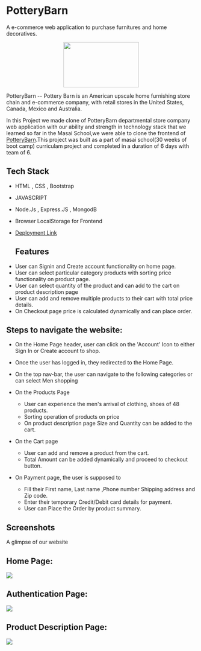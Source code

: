 # PotteryBarn
A e-commerce web application to purchase furnitures and home decoratives.
<div align="center"><img height="120px" width="200px" src="https://user-images.githubusercontent.com/93376849/189652546-cfe23dee-cf93-45ff-8965-c9265233113c.png"></div>

PotteryBarn -- Pottery Barn is an American upscale home furnishing store chain and e-commerce company, with retail stores in the United States, Canada, Mexico and Australia.

In this Project we made clone of PotteryBarn departmental store company web application with our ability and strength in technology stack that we learned so far in the Masai School,we were able to clone the
frontend of [PotteryBarn](https://www.potterybarn.com/).This project was built as a part of masai school(30 weeks of boot camp) curriculam project and completed in a duration of 6 days with team of 6.


## Tech Stack
<!-- <hr> -->
- HTML , CSS , Bootstrap
- JAVASCRIPT
- Node.Js , Express.JS , MongodB
- Browser LocalStorage for Frontend

- [Deployment Link](https://potterybarn.herokuapp.com/)

  ## Features 
<!-- --- -->
- User can Signin and Create account functionality on home page.
- User can select particular category products with sorting price functionality on product page.
- User can select quantity of the product and can add to the cart on product description page
- User can add and remove multiple products to their cart with total price details.
- On Checkout page price is calculated dynamically and can place order.

## Steps to navigate the website:

- On the Home Page header, user can click on the 'Account' Icon to either Sign In or Create account to shop.
- Once the user has logged in, they redirected to the Home Page.
- On the top nav-bar, the user can navigate to the following categories or can select Men shopping

- On the Products Page 
  - User can experience the men's arrival of clothing, shoes of 48 products.
  - Sorting operation of products on price
  - On product description page Size and Quantity can be added to the cart. 
  
- On the Cart page
  - User can add and remove a product from the cart.
  - Total Amount can be added dynamically and proceed to checkout button.

- On Payment page, the user is supposed to
  - Fill their First name, Last name ,Phone number Shipping address and Zip code.
  - Enter their temporary Credit/Debit card details for payment.
  - User can Place the Order by product summary.

## Screenshots
A glimpse of our website

<h2>Home Page:</h2>
<img src="https://user-images.githubusercontent.com/93376849/189654236-ed0eef99-4197-440b-a6f9-e817971d3787.PNG">

<h2>Authentication Page:</h2>
<img src="https://user-images.githubusercontent.com/93376849/189654961-2d531d35-c17c-4793-9de2-51d03b151df5.PNG">

<h2>Product Description Page:</h2>
<img src="https://user-images.githubusercontent.com/93376849/189654985-cd426d89-f38a-4eec-835d-8941bd51bcb0.PNG">

